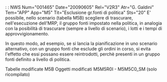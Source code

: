  :  : NWS Num="001465" Date="20090605" Rel="V2R3" Atr="G. Galdini" Tem="APP" App="M5" Tit="Esclusione gr.fonti di politica" Sts="20"
E' possibile, nello scenario (tabella M5B) scegliere di trascurare, nell'esecuzione dell'MRP, il gruppo fonti impostato nella politica, in analogia con la posibilità di trascurare (sempre a livello
di scenario), i lotti e i tempi di approvvigionamento.

In questo modo, ad esempio, se si lancia la pianificazione in uno scenario alternativo, con un gruppo fonti che esclude gli ordini in corso, si evita l'effetto che essi possano essere reintrodotti, perchè presenti in un gruppo fonti definito a livello di politica.

Tabelle modificate
M5B
Oggetti modificati
M5M5R0I - M5M5C0_SM (solo ricompilato)
